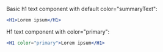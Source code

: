 Basic h1 text component with default color="summaryText":

```jsx
<H1>Lorem ipsum</H1>
```

H1 text component with color="primary":

```jsx
<H1 color="primary">Lorem ipsum</H1>
```
